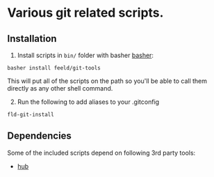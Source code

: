 # Various git related scripts.

## Installation

1. Install scripts in `bin/` folder with basher [basher](https://github.com/basherpm/basher):

  ```shell
  basher install feeld/git-tools
  ```

This will put all of the scripts on the path so you'll be able to call them
directly as any other shell command.

2. Run the following to add aliases to your .gitconfig

  ```shell
  fld-git-install
  ```

## Dependencies

Some of the included scripts depend on following 3rd party tools:

- [hub](https://hub.github.com/)
